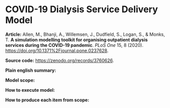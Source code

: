 # COVID-19 Dialysis Service Delivery Model

**Article:** Allen, M., Bhanji, A., Willemsen, J., Dudfield, S., Logan, S., & Monks, T. **A simulation modelling toolkit for organising outpatient dialysis services during the COVID-19 pandemic**. *PLoS One* 15, 8 (2020). <https://doi.org/10.1371%2Fjournal.pone.0237628>.

**Source code:** <https://zenodo.org/records/3760626>.

**Plain english summary:**

**Model scope:**

**How to execute model:**

**How to produce each item from scope:**
